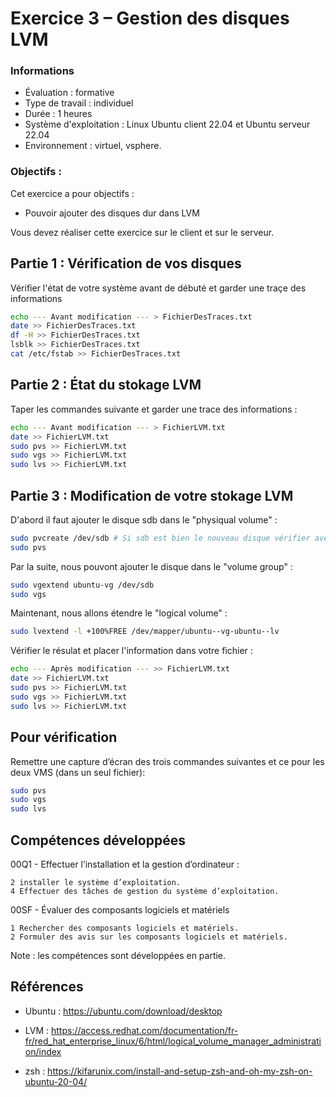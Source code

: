 # Exercice 3 – Gestion des disques LVM

### Informations
- Évaluation : formative
- Type de travail : individuel
- Durée : 1 heures
- Système d'exploitation : Linux Ubuntu client 22.04 et Ubuntu serveur 22.04
- Environnement : virtuel, vsphere.

### Objectifs :

Cet exercice a pour objectifs :
- Pouvoir ajouter des disques dur dans LVM

Vous devez réaliser cette exercice sur le client et sur le serveur.


## Partie 1 : Vérification de vos disques

Vérifier l'état de votre système avant de débuté et garder une traçe des informations 

```bash
echo --- Avant modification --- > FichierDesTraces.txt
date >> FichierDesTraces.txt
df -H >> FichierDesTraces.txt
lsblk >> FichierDesTraces.txt
cat /etc/fstab >> FichierDesTraces.txt
```

## Partie 2 : État du stokage LVM

Taper les commandes suivante et garder une trace des informations :

```bash
echo --- Avant modification --- > FichierLVM.txt
date >> FichierLVM.txt
sudo pvs >> FichierLVM.txt
sudo vgs >> FichierLVM.txt
sudo lvs >> FichierLVM.txt
```

## Partie 3 : Modification de votre stokage LVM

D'abord il faut ajouter le disque sdb dans le "physiqual volume" : 
```bash
sudo pvcreate /dev/sdb # Si sdb est bien le nouveau disque vérifier avec les commandes de la partie 2
sudo pvs
```

Par la suite, nous pouvont ajouter le disque dans le "volume group" :

```bash
sudo vgextend ubuntu-vg /dev/sdb
sudo vgs 
```
Maintenant, nous allons étendre le "logical volume" :

```bash
sudo lvextend -l +100%FREE /dev/mapper/ubuntu--vg-ubuntu--lv
```
Vérifier le résulat et placer l'information dans votre fichier : 
```bash
echo --- Après modification --- >> FichierLVM.txt
date >> FichierLVM.txt
sudo pvs >> FichierLVM.txt
sudo vgs >> FichierLVM.txt
sudo lvs >> FichierLVM.txt
```

## Pour vérification
Remettre une capture d’écran des trois commandes suivantes et ce pour les deux VMS (dans un seul fichier):
```bash
sudo pvs 
sudo vgs 
sudo lvs 
```
## Compétences développées


00Q1 - Effectuer l’installation et la gestion d’ordinateur :

    2 installer le système d’exploitation.
    4 Effectuer des tâches de gestion du système d’exploitation.

00SF - Évaluer des composants logiciels et matériels

    1 Rechercher des composants logiciels et matériels.
    2 Formuler des avis sur les composants logiciels et matériels.

Note : les compétences sont développées en partie.

## Références
- Ubuntu : https://ubuntu.com/download/desktop

- LVM : https://access.redhat.com/documentation/fr-fr/red_hat_enterprise_linux/6/html/logical_volume_manager_administration/index

- zsh : https://kifarunix.com/install-and-setup-zsh-and-oh-my-zsh-on-ubuntu-20-04/ 
